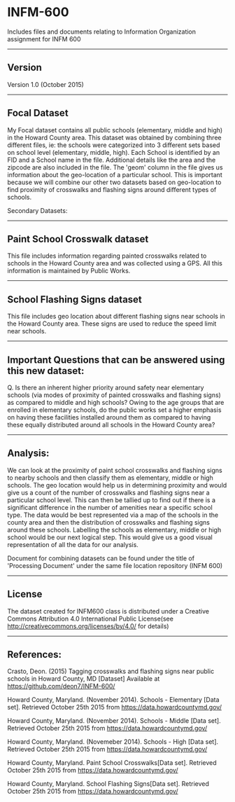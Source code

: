 # INFM-600
Includes files and documents relating to Information Organization assignment for INFM 600

-------
Version
-------

Version 1.0 (October 2015)

-------------
Focal Dataset
-------------
My Focal dataset contains all public schools (elementary, middle and high) in the Howard County area. This dataset was obtained by combining three different files, ie: the schools were categorized into 3 different sets based on school level (elementary, middle, high). Each School is identified by an FID and a School name in the file. Additional details like the area and the zipcode are also included in the file. The 'geom' column in the file gives us information about the geo-location of a particular school. This is important because we will combine our other two datasets based on geo-location to find proximity of crosswalks and flashing signs around different types of schools. 

Secondary Datasets:

------------------------------
Paint School Crosswalk dataset
------------------------------
This file includes information regarding painted crosswalks related to schools in the Howard County area and was collected using a GPS. All this information is maintained by Public Works.

-----------------------------
School Flashing Signs dataset 
-----------------------------
This file includes geo location about different flashing signs near schools in the Howard County area. These signs are used to reduce the speed limit near schools. 

----------------------------------------------------------------
Important Questions that can be answered using this new dataset: 
----------------------------------------------------------------
Q. Is there an inherent higher priority around safety near elementary schools (via modes of proximity of painted crosswalks and flashing signs) as compared to middle and high schools? Owing to the age groups that are enrolled in elementary schools, do the public works set a higher emphasis on having these facilities installed around them as compared to having these equally distributed around all schools in the Howard County area?
 
---------
Analysis: 
---------
We can look at the proximity of paint school crosswalks and flashing signs to nearby schools and then classify them as elementary, middle or high schools. The geo location would help us in determining proximity and would give us a count of the number of crosswalks and flashing signs near a particular school level. 
This can then be tallied up to find out if there is a significant difference in the number of amenities near a specific school type.
The data would be best represented via a map of the schools in the county area and then the distribution of crosswalks and flashing signs around these schools. Labelling the schools as elementary, middle or high school would be our next logical step. This would give us a good visual representation of all the data for our analysis. 

Document for combining datasets can be found under the title of 'Processing Document' under the same file location repository (INFM 600)

------- 
License
-------

The dataset created for INFM600 class is distributed under a Creative Commons Attribution 4.0 International Public License(see http://creativecommons.org/licenses/by/4.0/ for details)


-----------
References: 
-----------

Crasto, Deon. (2015) Tagging crosswalks and flashing signs near public schools in Howard County, MD [Dataset]
Available at https://github.com/deon7/INFM-600/

Howard County, Maryland. (November 2014). Schools - Elementary [Data set]. Retrieved October 25th 2015 from https://data.howardcountymd.gov/


Howard County, Maryland. (November 2014). Schools - Middle [Data set]. Retrieved October 25th 2015 from https://data.howardcountymd.gov/


Howard County, Maryland. (Novemeber 2014). Schools - High [Data set]. Retrieved October 25th 2015 from https://data.howardcountymd.gov/

Howard County, Maryland. Paint School Crosswalks[Data set]. Retrieved October 25th 2015 from https://data.howardcountymd.gov/

Howard County, Maryland. School Flashing Signs[Data set]. Retrieved October 25th 2015 from https://data.howardcountymd.gov/

